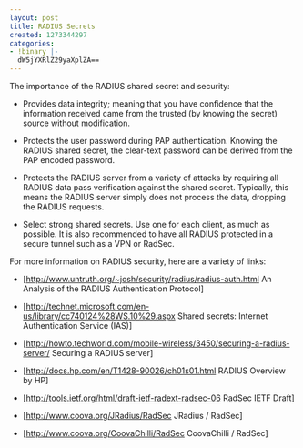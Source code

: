 ```yaml
---
layout: post
title: RADIUS Secrets
created: 1273344297
categories:
- !binary |-
  dW5jYXRlZ29yaXplZA==
---
```

The importance of the RADIUS shared secret and security:

* Provides data integrity; meaning that you have confidence that the information received came from the trusted (by knowing the secret) source without modification.

* Protects the user password during PAP authentication. Knowing the RADIUS shared secret, the clear-text password can be derived from the PAP encoded password.

* Protects the RADIUS server from a variety of attacks by requiring all RADIUS data pass verification against the shared secret. Typically, this means the RADIUS server simply does not process the data, dropping the RADIUS requests.

* Select strong shared secrets. Use one for each client, as much as possible. It is also recommended to have all RADIUS protected in a secure tunnel such as a VPN or RadSec.

For more information on RADIUS security, here are a variety of links:

* [http://www.untruth.org/~josh/security/radius/radius-auth.html An Analysis of the RADIUS Authentication Protocol]

* [http://technet.microsoft.com/en-us/library/cc740124%28WS.10%29.aspx Shared secrets: Internet Authentication Service (IAS)]

* [http://howto.techworld.com/mobile-wireless/3450/securing-a-radius-server/ Securing a RADIUS server]

* [http://docs.hp.com/en/T1428-90026/ch01s01.html RADIUS Overview by HP]

* [http://tools.ietf.org/html/draft-ietf-radext-radsec-06 RadSec IETF Draft]

* [http://www.coova.org/JRadius/RadSec JRadius / RadSec]

* [http://www.coova.org/CoovaChilli/RadSec CoovaChilli / RadSec]
